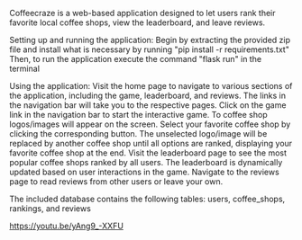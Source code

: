 Coffeecraze is a web-based application designed to let users rank their favorite local coffee shops, view the leaderboard, and leave reviews. 

Setting up and running the application:
Begin by extracting the provided zip file and install what is necessary by running "pip install -r requirements.txt"
Then, to run the application execute the command "flask run" in the terminal  

Using the application:
Visit the home page to navigate to various sections of the application, including the game, leaderboard, and reviews. The links in the navigation bar will take you to the respective pages. Click on the game link in the navigation bar to start the interactive game. To coffee shop logos/images will appear on the screen. Select your favorite coffee shop by clicking the corresponding button. The unselected logo/image will be replaced by another coffee shop until all options are ranked, displaying your favorite coffee shop at the end. Visit the leaderboard page to see the most popular coffee shops ranked by all users. The leaderboard is dynamically updated based on user interactions in the game. Navigate to the reviews page to read reviews from other users or leave your own. 

The included database contains the following tables:
users, coffee_shops, rankings, and reviews

https://youtu.be/yAng9_-XXFU

